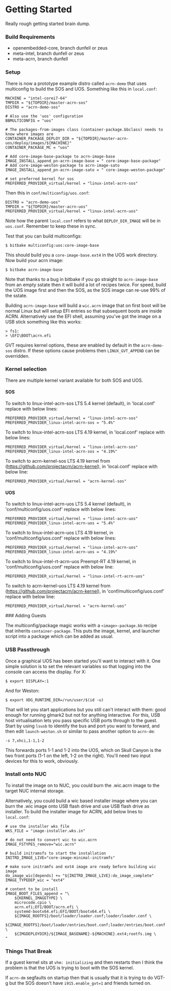 # Getting Started

Really rough getting started brain dump.

### Build Requirements

* openembedded-core, branch dunfell or zeus
* meta-intel, branch dunfell or zeus
* meta-acrn, branch dunfell

### Setup

There is now a prototype example distro called `acrn-demo` that uses multiconfig to build the SOS and UOS. Something like this in `local.conf`:

```
MACHINE = "intel-corei7-64"
TMPDIR = "${TOPDIR}/master-acrn-sos"
DISTRO = "acrn-demo-sos"

# Also use the 'uos' configuration
BBMULTICONFIG = "uos"

# The packages-from-images class (container-package.bbclass) needs to know where images are
CONTAINER_PACKAGE_DEPLOY_DIR = "${TOPDIR}/master-acrn-uos/deploy/images/${MACHINE}"
CONTAINER_PACKAGE_MC = "uos"

# Add core-image-base-package to acrn-image-base
IMAGE_INSTALL_append_pn-acrn-image-base = " core-image-base-package"
# Add core-image-weston-package to acrn-image-sato
IMAGE_INSTALL_append_pn-acrn-image-sato = " core-image-weston-package"

# set preferred kernel for sos
PREFERRED_PROVIDER_virtual/kernel = "linux-intel-acrn-sos"
```

Then this in `conf/multiconfig/uos.conf`:

```
DISTRO = "acrn-demo-uos"
TMPDIR = "${TOPDIR}/master-acrn-uos"
PREFERRED_PROVIDER_virtual/kernel = "linux-intel-acrn-uos"
```

Note how the parent `local.conf` refers to what `DEPLOY_DIR_IMAGE` will be in `uos.conf`.  Remember to keep these in sync.

Test that you can build multiconfigs:

```
$ bitbake multiconfig:uos:core-image-base
```

This should build you a `core-image-base.ext4` in the UOS work directory. Now build your acrn image:

```
$ bitbake acrn-image-base
```

Note that thanks to a bug in bitbake if you go straight to `acrn-image-base` from an empty sstate then it will build a lot of recipes twice.  For speed, build the UOS image first and then the SOS, as the SOS image can re-use 99% of the sstate.

Building `acrn-image-base` will build a `wic.acrn` image that on first boot will be normal Linux but will setup EFI entries so that subsequent boots are inside ACRN. Alternatively use the EFI shell, assuming you've got the image on a USB stick something like this works:

```
> fs1:
> \EFI\BOOT\acrn.efi
```

GVT requires kernel options, these are enabled by default in the `acrn-demo-sos` distro. If these options cause problems then `LINUX_GVT_APPEND` can be overridden.

### Kernel selection
There are multiple kernel variant available for both SOS and UOS.

#### SOS

To switch to linux-intel-acrn-sos LTS 5.4 kernel (default), in 'local.conf' replace with below lines:
```
PREFERRED_PROVIDER_virtual/kernel = "linux-intel-acrn-sos"
PREFERRED_PROVIDER_linux-intel-acrn-sos = "5.4%"
```

To switch to linux-intel-acrn-sos LTS 4.19 kernel, in 'local.conf' replace with below lines:
```
PREFERRED_PROVIDER_virtual/kernel = "linux-intel-acrn-sos"
PREFERRED_PROVIDER_linux-intel-acrn-sos = "4.19%"
```

To switch to acrn-kernel-sos LTS 4.19 kernel from (https://github.com/projectacrn/acrn-kernel), in 'local.conf' replace with below line:
```
PREFERRED_PROVIDER_virtual/kernel = "acrn-kernel-sos"
```

#### UOS


To switch to linux-intel-acrn-uos LTS 5.4 kernel (default), in 'conf/multiconfig/uos.conf' replace with below lines:
```
PREFERRED_PROVIDER_virtual/kernel = "linux-intel-acrn-uos"
PREFERRED_PROVIDER_linux-intel-acrn-uos = "5.4%"
```

To switch to linux-intel-acrn-uos LTS 4.19 kernel, in 'conf/multiconfig/uos.conf' replace with below lines:
```
PREFERRED_PROVIDER_virtual/kernel = "linux-intel-acrn-uos"
PREFERRED_PROVIDER_linux-intel-acrn-uos = "4.19%"
```

To switch to linux-intel-rt-acrn-uos Preempt-RT 4.19 kernel, in 'conf/multiconfig/uos.conf' replace with below line:
```
PREFERRED_PROVIDER_virtual/kernel = "linux-intel-rt-acrn-uos"
```

To switch to acrn-kernel-uos LTS 4.19 kernel from (https://github.com/projectacrn/acrn-kernel), in 'conf/multiconfig/uos.conf' replace with below line:
```
PREFERRED_PROVIDER_virtual/kernel = "acrn-kernel-uos"
```

### Adding Guests

The multiconfig/package magic works with a `<image>-package.bb` recipe that inherits `container-package`. This puts the image, kernel, and launcher script into a package which can be added as usual.

### USB Passthrough

Once a graphical UOS has been started you'll want to interact with it.  One simple solution is to set the relevant variables so that logging into the console can access the display.  For X:

```
$ export DISPLAY=:1
```

And for Weston:

```
$ export XDG_RUNTIME_DIR=/run/user/$(id -u)
```

That will let you start applications but you still can't interact with them: good enough for running glmark2 but not for anything interactive.  For this, USB host virtualisation lets you pass specific USB ports through to the guest.  Start by using `lsusb` to identify the bus and port you want to forward, and then edit `launch-weston.sh` or similar to pass another option to `acrn-dm`:

```
-s 7,xhci,1-1,1-2
```

This forwards ports 1-1 and 1-2 into the UOS, which on Skull Canyon is the two front ports (1-1 on the left, 1-2 on the right).  You'll need two input devices for this to work, obviously.


### Install onto NUC

To install the image on to NUC, you could burn the .wic.acrn image to the target NUC internal storage.

Alternatively, you could build a wic based installer image where you can burn the .wic image onto USB flash drive and use USB flash drive as installer. To build the installer image for ACRN, add below lines to `local.conf`:

```
# use the installer wks file
WKS_FILE = "image-installer.wks.in"

# do not need to convert wic to wic.acrn
IMAGE_FSTYPES_remove="wic.acrn"

# build initramsfs to start the installation
INITRD_IMAGE_LIVE="core-image-minimal-initramfs"

# make sure initramfs and ext4 image are ready before building wic image
do_image_wic[depends] += "${INITRD_IMAGE_LIVE}:do_image_complete"
IMAGE_TYPEDEP_wic = "ext4"

# content to be install
IMAGE_BOOT_FILES_append = "\
    ${KERNEL_IMAGETYPE} \
    microcode.cpio \
    acrn.efi;EFI/BOOT/acrn.efi \
    systemd-bootx64.efi;EFI/BOOT/bootx64.efi \
    ${IMAGE_ROOTFS}/boot/loader/loader.conf;loader/loader.conf \
    ${IMAGE_ROOTFS}/boot/loader/entries/boot.conf;loader/entries/boot.conf \
    ${IMGDEPLOYDIR}/${IMAGE_BASENAME}-${MACHINE}.ext4;rootfs.img \
"
```

### Things That Break

If a guest kernel sits at `vhm: initializing` and then restarts then I think the problem is that the UOS is trying to boot with the SOS kernel.

If `acrn-dm` segfaults on startup then that is usually that it is trying to do VGT-g but the SOS doesn't have `i915.enable_gvt=1` and friends turned on.
